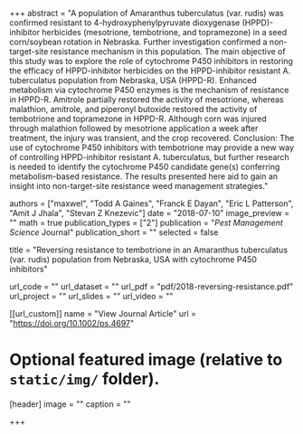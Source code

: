 +++
abstract = "A population of Amaranthus tuberculatus (var. rudis) was confirmed resistant to 4-hydroxyphenylpyruvate dioxygenase (HPPD)-inhibitor herbicides (mesotrione, tembotrione, and topramezone) in a seed corn/soybean rotation in Nebraska. Further investigation confirmed a non-target-site resistance mechanism in this population. The main objective of this study was to explore the role of cytochrome P450 inhibitors in restoring the efficacy of HPPD-inhibitor herbicides on the HPPD-inhibitor resistant A. tuberculatus population from Nebraska, USA (HPPD-R). Enhanced metabolism via cytochrome P450 enzymes is the mechanism of resistance in HPPD-R. Amitrole partially restored the activity of mesotrione, whereas malathion, amitrole, and piperonyl butoxide restored the activity of tembotrione and topramezone in HPPD-R. Although corn was injured through malathion followed by mesotrione application a week after treatment, the injury was transient, and the crop recovered. Conclusion: The use of cytochrome P450 inhibitors with tembotrione may provide a new way of controlling HPPD-inhibitor resistant A. tuberculatus, but further research is needed to identify the cytochrome P450 candidate gene(s) conferring metabolism-based resistance. The results presented here aid to gain an insight into non-target-site resistance weed management strategies."

authors = ["maxwel", "Todd A Gaines", "Franck E Dayan", "Eric L Patterson", "Amit J Jhala", "Stevan Z Knezevic"]
date = "2018-07-10"
image_preview = ""
math = true
publication_types = ["2"]
publication = "*Pest Management Science* Journal"
publication_short = ""
selected = false

title = "Reversing resistance to tembotrione in an Amaranthus tuberculatus (var. rudis) population from Nebraska, USA with cytochrome P450 inhibitors"

url_code = ""
url_dataset = ""
url_pdf = "pdf/2018-reversing-resistance.pdf"
url_project = ""
url_slides = ""
url_video = ""

[[url_custom]]
name = "View Journal Article"
url = "https://doi.org/10.1002/ps.4697"

# Optional featured image (relative to `static/img/` folder).
[header]
image = ""
caption = ""

+++
